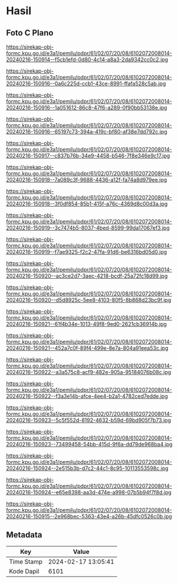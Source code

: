 # Hasil

## Foto C Plano

https://sirekap-obj-formc.kpu.go.id/e3a1/pemilu/pdpr/61/02/07/20/08/6102072008014-20240216-150914--f5cb1efd-0d80-4c14-a8a3-2da9342cc0c2.jpg

https://sirekap-obj-formc.kpu.go.id/e3a1/pemilu/pdpr/61/02/07/20/08/6102072008014-20240216-150916--0a6c225d-ccb1-43ce-8991-ffafa528c5ab.jpg

https://sirekap-obj-formc.kpu.go.id/e3a1/pemilu/pdpr/61/02/07/20/08/6102072008014-20240216-150916--1a051612-86c8-47f6-a289-0f90bb53138e.jpg

https://sirekap-obj-formc.kpu.go.id/e3a1/pemilu/pdpr/61/02/07/20/08/6102072008014-20240216-150916--65197c73-394a-419c-bf80-af38e7dd792c.jpg

https://sirekap-obj-formc.kpu.go.id/e3a1/pemilu/pdpr/61/02/07/20/08/6102072008014-20240216-150917--c837b76b-34e9-4458-b546-7f8e346e9c17.jpg

https://sirekap-obj-formc.kpu.go.id/e3a1/pemilu/pdpr/61/02/07/20/08/6102072008014-20240216-150918--7a089c3f-9688-4436-a12f-fa74a8d979ee.jpg

https://sirekap-obj-formc.kpu.go.id/e3a1/pemilu/pdpr/61/02/07/20/08/6102072008014-20240216-150918--3f0df854-85b1-415f-a76c-4369d8c00d3a.jpg

https://sirekap-obj-formc.kpu.go.id/e3a1/pemilu/pdpr/61/02/07/20/08/6102072008014-20240216-150919--3c7474b5-8037-4bed-8599-99da17067ef3.jpg

https://sirekap-obj-formc.kpu.go.id/e3a1/pemilu/pdpr/61/02/07/20/08/6102072008014-20240216-150919--f7ae9325-f2c2-47fa-91d6-be6316bd05d0.jpg

https://sirekap-obj-formc.kpu.go.id/e3a1/pemilu/pdpr/61/02/07/20/08/6102072008014-20240216-150920--ac3ce2d7-3aec-4218-bcdf-25a72fc18d99.jpg

https://sirekap-obj-formc.kpu.go.id/e3a1/pemilu/pdpr/61/02/07/20/08/6102072008014-20240216-150920--d5d8925c-5ee8-4103-80f5-8b868d23bc9f.jpg

https://sirekap-obj-formc.kpu.go.id/e3a1/pemilu/pdpr/61/02/07/20/08/6102072008014-20240216-150921--61f4b34e-1013-49f8-9ed0-2621cb36914b.jpg

https://sirekap-obj-formc.kpu.go.id/e3a1/pemilu/pdpr/61/02/07/20/08/6102072008014-20240216-150921--452a7c0f-89f4-499e-8e7a-804a91eea53c.jpg

https://sirekap-obj-formc.kpu.go.id/e3a1/pemilu/pdpr/61/02/07/20/08/6102072008014-20240216-150922--a3a575c8-acf9-482e-905a-95184076b08c.jpg

https://sirekap-obj-formc.kpu.go.id/e3a1/pemilu/pdpr/61/02/07/20/08/6102072008014-20240216-150922--f3a3e14b-afce-4ee4-b2a1-4782ced7edde.jpg

https://sirekap-obj-formc.kpu.go.id/e3a1/pemilu/pdpr/61/02/07/20/08/6102072008014-20240216-150923--5c5f552d-8192-4632-b59d-69bd905f7b73.jpg

https://sirekap-obj-formc.kpu.go.id/e3a1/pemilu/pdpr/61/02/07/20/08/6102072008014-20240216-150923--73499458-54bb-415d-9f6a-dd79de968ba4.jpg

https://sirekap-obj-formc.kpu.go.id/e3a1/pemilu/pdpr/61/02/07/20/08/6102072008014-20240216-150924--2e515b3b-d7c2-44c1-8c95-10113553598c.jpg

https://sirekap-obj-formc.kpu.go.id/e3a1/pemilu/pdpr/61/02/07/20/08/6102072008014-20240216-150924--e65e8398-aa3d-474e-a998-07b5b94f7f8d.jpg

https://sirekap-obj-formc.kpu.go.id/e3a1/pemilu/pdpr/61/02/07/20/08/6102072008014-20240216-150915--2e968bec-5363-43e4-a26b-45dfc0526c0b.jpg


## Metadata

| Key        | Value               |
| ---------- | ------------------- |
| Time Stamp | 2024-02-17 13:05:41 |
| Kode Dapil | 6101                |




